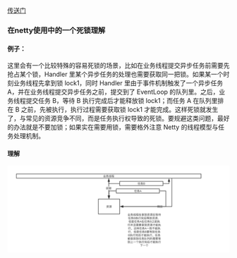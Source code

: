 [传送门](https://mp.weixin.qq.com/s/JRsbK1Un2av9GKmJ8DK7IQ)

### 在netty使用中的一个死锁理解
#### 例子：
这里会有一个比较特殊的容易死锁的场景，比如在业务线程提交异步任务前需要先抢占某个锁，Handler 里某个异步任务的处理也需要获取同一把锁。如果某一个时刻业务线程先拿到锁 lock1，同时 Handler 里由于事件机制触发了一个异步任务 A，并在业务线程提交异步任务之前，提交到了 EventLoop 的队列里。之后，业务线程提交任务 B，等待 B 执行完成后才能释放锁 lock1；而任务 A 在队列里排在 B 之前，先被执行，执行过程需要获取锁 lock1 才能完成。这样死锁就发生了，与常见的资源竞争不同，而是任务执行权导致的死锁。要规避这类问题，最好的办法就是不要加锁；如果实在需要用锁，需要格外注意 Netty 的线程模型与任务处理机制。
#### 理解
![demo.jpg](https://raw.githubusercontent.com/kiss-yu/notes/master/file/20181018210815.png) 
